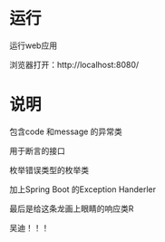 # 运行

运行web应用

浏览器打开：http://localhost:8080/



# 说明

包含code 和message 的异常类

用于断言的接口

枚举错误类型的枚举类

加上Spring Boot 的Exception Handerler

最后是给这条龙画上眼睛的响应类R

吴迪！！！
